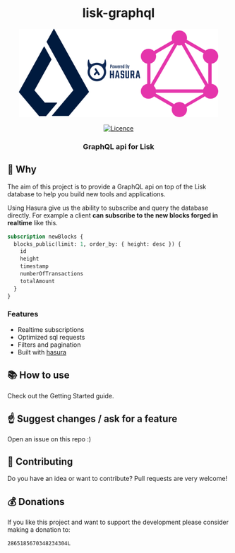 <h1 align="center">lisk-graphql</h1>

<p align="center">
  <img src="https://github.com/cryptobaguette/lisk-graphql/raw/master/static/img/banner.png" height="200">
</p>

<p align="center">
  <a href="https://github.com/cryptobaguette/lisk-graphql/blob/master/LICENSE">
    <img src="https://badgen.net/badge/license/MIT/blue" alt="Licence">
  </a>
</p>

<h3 align="center">GraphQL api for Lisk</h1>

## 🙋 Why

The aim of this project is to provide a GraphQL api on top of the Lisk database to help you build new tools and applications.

Using Hasura give us the ability to subscribe and query the database directly. For example a client **can subscribe to the new blocks forged in realtime** like this.

```graphql
subscription newBlocks {
  blocks_public(limit: 1, order_by: { height: desc }) {
    id
    height
    timestamp
    numberOfTransactions
    totalAmount
  }
}
```

### Features

- Realtime subscriptions
- Optimized sql requests
- Filters and pagination
- Built with [hasura](https://github.com/hasura/graphql-engine/)

## 📚 How to use

Check out the Getting Started guide.

## ☝️ Suggest changes / ask for a feature

Open an issue on this repo :)

## 🤝 Contributing

Do you have an idea or want to contribute?
Pull requests are very welcome!

## 💰 Donations

If you like this project and want to support the development please consider making a donation to:

```
2865185670348234304L
```
